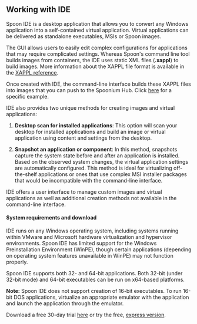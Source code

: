 ## Working with IDE

Spoon IDE is a desktop application that allows you to convert any Windows application into a self-contained virtual application. Virtual applications can be delivered as standalone executables, MSIs or Spoon images. 

The GUI allows users to easily edit complex configurations for applications that may require complicated settings. Whereas Spoon's command line tool builds images from containers, the IDE uses static XML files (**.xappl**) to build images. More information about the XAPPL file format is available in the [XAPPL reference](/docs/reference#xappl).

Once created with IDE, the command-line interface builds these XAPPL files into images that you can push to the Spoonium Hub. Click [here](/docs/build#working-with-images) for a specific example.

IDE also provides two unique methods for creating images and virtual applications:

1. **Desktop scan for installed applications**: This option will scan your desktop for installed applications and build an image or virtual application using content and settings from the desktop.

2. **Snapshot an application or component**: In this method, snapshots capture the system state before and after an application is installed. Based on the observed system changes, the virtual application settings are automatically configured. This method is ideal for virtualizing off-the-shelf applications or ones that use complex MSI installer packages that would be incompatible with the command-line interface.

IDE offers a user interface to manage custom images and virtual applications as well as additional creation methods not available in the command-line interface.

<!--TODO: add a brief section on when you would want to use the IDE vs. the CLI -->

#### System requirements and download

IDE runs on any Windows operating system, including systems running within VMware and Microsoft hardware virtualization and hypervisor environments. Spoon IDE has limited support for the Windows Preinstallation Environment (WinPE), though certain applications (depending on operating system features unavailable in WinPE) may not function properly.

Spoon IDE supports both 32- and 64-bit applications. Both 32-bit (under 32-bit mode) and 64-bit executables can be run on x64-based platforms.

**Note:** Spoon IDE does not support creation of 16-bit executables. To run 16-bit DOS applications, virtualize an appropriate emulator with the application and launch the application through the emulator.

Download a free 30-day trial [here](http://spoon.net/studio) or try the free, [express version](http://spoon.net/studio-express). 